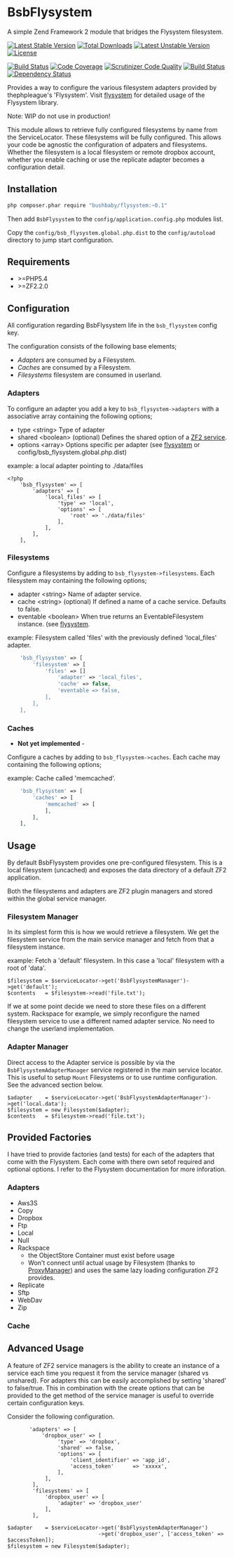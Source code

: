 # BsbFlysystem

A simple Zend Framework 2 module that bridges the Flysystem filesystem.

[![Latest Stable Version](https://poser.pugx.org/bushbaby/flysystem/v/stable.svg)](https://packagist.org/packages/bushbaby/flysystem) [![Total Downloads](https://poser.pugx.org/bushbaby/flysystem/downloads.svg)](https://packagist.org/packages/bushbaby/flysystem) [![Latest Unstable Version](https://poser.pugx.org/bushbaby/flysystem/v/unstable.svg)](https://packagist.org/packages/bushbaby/flysystem) [![License](https://poser.pugx.org/bushbaby/flysystem/license.svg)](https://packagist.org/packages/bushbaby/flysystem)


[![Build Status](https://travis-ci.org/bushbaby/BsbFlysystem.svg?branch=master)](https://travis-ci.org/bushbaby/BsbFlysystem)
[![Code Coverage](https://scrutinizer-ci.com/g/bushbaby/BsbFlysystem/badges/coverage.png?b=master)](https://scrutinizer-ci.com/g/bushbaby/BsbFlysystem/?branch=master)
[![Scrutinizer Code Quality](https://scrutinizer-ci.com/g/bushbaby/BsbFlysystem/badges/quality-score.png?b=master)](https://scrutinizer-ci.com/g/bushbaby/BsbFlysystem/?branch=master)
[![Build Status](https://scrutinizer-ci.com/g/bushbaby/BsbFlysystem/badges/build.png?b=master)](https://scrutinizer-ci.com/g/bushbaby/BsbFlysystem/build-status/master)
[![Dependency Status](https://www.versioneye.com/user/projects/545a9e49114a5db6d5000006/badge.svg?style=flat)](https://www.versioneye.com/user/projects/545a9e49114a5db6d5000006)

Provides a way to configure the various filesystem adapters provided by thephpleague's 'Flysystem'. Visit [flysystem](http://flysystem.thephpleague.com) for detailed usage of the Flysystem library.

Note: WIP do not use in production!

This module allows to retrieve fully configured filesystems by name from the ServiceLocator. These filesystems will be fully configured. This allows your code be agnostic the configuration of adpaters and filesystems. Whether the filesystem is a local filesystem or remote dropbox account, whether you enable caching or use the replicate adapter becomes a configuration detail.

## Installation

```sh
php composer.phar require "bushbaby/flysystem:~0.1"
```

Then add `BsbFlysystem` to the `config/application.config.php` modules list.

Copy the `config/bsb_flysystem.global.php.dist` to the `config/autoload` directory to jump start configuration. 

## Requirements

- \>=PHP5.4
- \>=ZF2.2.0

## Configuration

All configuration regarding BsbFlysystem life in the `bsb_flysystem` config key.

The configuration consists of the following base elements;

- *Adapters* are consumed by a Filesystem.
- *Caches* are consumed by a Filesystem.
- *Filesystems* filesystem are consumed in userland.

### Adapters

To configure an adapter you add a key to `bsb_flysystem->adapters` with a associative array containing the following options;

- type    \<string\>  Type of adapter
- shared  \<boolean\> (optional) Defines the shared option of a [ZF2 service](http://framework.zend.com/manual/2.0/en/modules/zend.service-manager.quick-start.html#using-configuration).
- options \<array\> Options specific per adapter (see [flysystem](http://flysystem.thephpleague.com) or config/bsb_flysystem.global.php.dist)


example: a local adapter pointing to ./data/files

```
<?php
    'bsb_flysystem' => [
        'adapters' => [
            'local_files' => [
                'type' => 'local',
                'options' => [
                    'root' => './data/files'
                ],
            ],
        ],
    ],
```

### Filesystems

Configure a filesystems by adding to `bsb_flysystem->filesystems`. Each filesystem may containing the following options;

- adapter \<string\>  Name of adapter service.
- cache   \<string\> (optional) If defined a name of a cache service. Defaults to false.
- eventable \<boolean\> When true returns an EventableFilesystem instance. (see [flysystem](http://flysystem.thephpleague.com).

example: Filesystem called 'files' with the previously defined 'local_files' adapter.

```php
    'bsb_flysystem' => [
        'filesystem' => [
            'files' => []
    	        'adapter' => 'local_files',
    	        'cache' => false,
    	        'eventable => false,
            ],
        ],
    ],
```

### Caches

- **Not yet implemented** -

Configure a caches by adding to `bsb_flysystem->caches`. Each cache may containing the following options;

example: Cache called 'memcached'.

```php
    'bsb_flysystem' => [
        'caches' => [
            'memcached' => [
            ],
        ],
    ],
```


## Usage

By default BsbFlysystem provides one pre-configured filesystem. This is a local filesystem (uncached) and exposes the data directory of a default ZF2 application.

Both the filesystems and adapters are ZF2 plugin managers and stored within the global service manager.

### Filesystem Manager

In its simplest form this is how we would retrieve a filesystem. We get the filesystem service from the main service manager and fetch from that a filesystem instance. 

example: Fetch a 'default' filesystem. In this case a 'local' filesystem with a root of 'data'.

```
$filesystem = $serviceLocator->get('BsbFlysystemManager')->get('default');
$contents   = $filesystem->read('file.txt');
```

If we at some point decide we need to store these files on a different system. Rackspace for example, we simply reconfigure the named filesystem service to use a different named adapter service. No need to change the userland implementation.

### Adapter Manager

Direct access to the Adapter service is possible by via the `BsbFlysystemAdapterManager` service registered in the main service locator. This is useful to setup `Mount` Filesystems or to use runtime configuration. See the advanced section below.

```
$adapter    = $serviceLocator->get('BsbFlysystemAdapterManager')->get('local.data');
$filesystem = new Filesystem($adapter);
$contents   = $filesystem->read('file.txt');
```

## Provided Factories

I have tried to provide factories (and tests) for each of the adapters that come with the Flysystem. Each come with there own setof required and optional options. I refer to the Flysystem documentation for more inforation.

### Adapters

- Aws3S
- Copy
- Dropbox
- Ftp
- Local
- Null
- Rackspace
  - the ObjectStore Container must exist before usage
  - Won't connect until actual usage by Filesystem (thanks to [ProxyManager](https://github.com/Ocramius/ProxyManager)) and uses the same lazy loading configuration ZF2 provides.
- Replicate
- Sftp
- WebDav
- Zip

### Cache



## Advanced Usage

A feature of ZF2 service managers is the ability to create an instance of a service each time you request it from the service manager (shared vs unshared). For adapters this can be easily accomplished by setting 'shared' to false/true. This in combination with the create options that can be provided to the get method of the service manager is useful to override certain configuration keys. 

Consider the following configuration.

```
       'adapters' => [
           'dropbox_user' => [
                'type' => 'dropbox',
                'shared' => false,
                'options' => [
                    'client_identifier' => 'app_id',
                    'access_token'      => 'xxxxx',
                ],
            ],
        ],
        'filesystems' => [
        	'dropbox_user' => [
        		'adapter' => 'dropbox_user'
        	],
        ],
```

```
$adapter    = $serviceLocator->get('BsbFlysystemAdapterManager')
                             ->get('dropbox_user', ['access_token' => $accessToken]);
$filesystem = new Filesystem($adapter);
```


